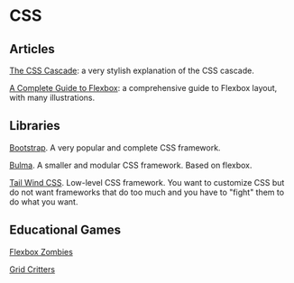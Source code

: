 CSS
===

Articles
--------

[The CSS Cascade](https://wattenberger.com/blog/css-cascade): a very stylish
explanation of the CSS cascade.

[A Complete Guide to Flexbox](https://css-tricks.com/snippets/css/a-guide-to-flexbox/): a comprehensive guide to Flexbox layout, with many illustrations.


Libraries
---------

[Bootstrap](https://getbootstrap.com/). A very popular and complete CSS
framework. 

[Bulma](https://bulma.io/). A smaller and modular CSS framework. Based on
flexbox.

[Tail Wind CSS](https://tailwindcss.com/). Low-level CSS framework. You want to
customize CSS but do not want frameworks that do too much and you have to
"fight" them to do what you want.

Educational Games
-----------------

[Flexbox Zombies](https://mastery.games/p/flexbox-zombies)

[Grid Critters](https://gridcritters.com/)

